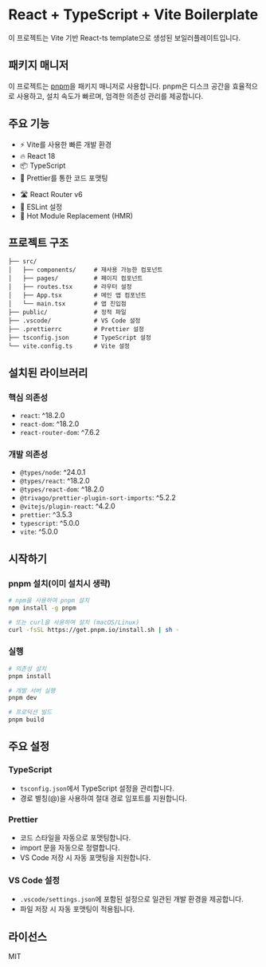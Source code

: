 # React + TypeScript + Vite Boilerplate

이 프로젝트는 Vite 기반 React-ts template으로 생성된 보일러플레이트입니다.

## 패키지 매니저

이 프로젝트는 [pnpm](https://pnpm.io/)을 패키지 매니저로 사용합니다. pnpm은 디스크 공간을 효율적으로 사용하고, 설치 속도가 빠르며, 엄격한 의존성 관리를 제공합니다.

## 주요 기능

- ⚡️ Vite를 사용한 빠른 개발 환경
- 🔥 React 18
- 📦 TypeScript
- 🎨 Prettier를 통한 코드 포맷팅
<!-- - 📱 반응형 디자인 지원 -->
- 🛣️ React Router v6
- 📝 ESLint 설정
- 🔄 Hot Module Replacement (HMR)

## 프로젝트 구조

```
├── src/
│   ├── components/     # 재사용 가능한 컴포넌트
│   ├── pages/          # 페이지 컴포넌트
│   ├── routes.tsx      # 라우터 설정
│   ├── App.tsx         # 메인 앱 컴포넌트
│   └── main.tsx        # 앱 진입점
├── public/             # 정적 파일
├── .vscode/            # VS Code 설정
├── .prettierrc         # Prettier 설정
├── tsconfig.json       # TypeScript 설정
└── vite.config.ts      # Vite 설정
```

## 설치된 라이브러리

### 핵심 의존성

- `react`: ^18.2.0
- `react-dom`: ^18.2.0
- `react-router-dom`: ^7.6.2

### 개발 의존성

- `@types/node`: ^24.0.1
- `@types/react`: ^18.2.0
- `@types/react-dom`: ^18.2.0
- `@trivago/prettier-plugin-sort-imports`: ^5.2.2
- `@vitejs/plugin-react`: ^4.2.0
- `prettier`: ^3.5.3
- `typescript`: ^5.0.0
- `vite`: ^5.0.0

## 시작하기

### pnpm 설치(이미 설치시 생략)

```bash
# npm을 사용하여 pnpm 설치
npm install -g pnpm

# 또는 curl을 사용하여 설치 (macOS/Linux)
curl -fsSL https://get.pnpm.io/install.sh | sh -
```

### 실행

```bash
# 의존성 설치
pnpm install

# 개발 서버 실행
pnpm dev

# 프로덕션 빌드
pnpm build
```

## 주요 설정

### TypeScript

- `tsconfig.json`에서 TypeScript 설정을 관리합니다.
- 경로 별칭(@)을 사용하여 절대 경로 임포트를 지원합니다.

### Prettier

- 코드 스타일을 자동으로 포맷팅합니다.
- import 문을 자동으로 정렬합니다.
- VS Code 저장 시 자동 포맷팅을 지원합니다.

### VS Code 설정

- `.vscode/settings.json`에 포함된 설정으로 일관된 개발 환경을 제공합니다.
- 파일 저장 시 자동 포맷팅이 적용됩니다.

## 라이선스

MIT
